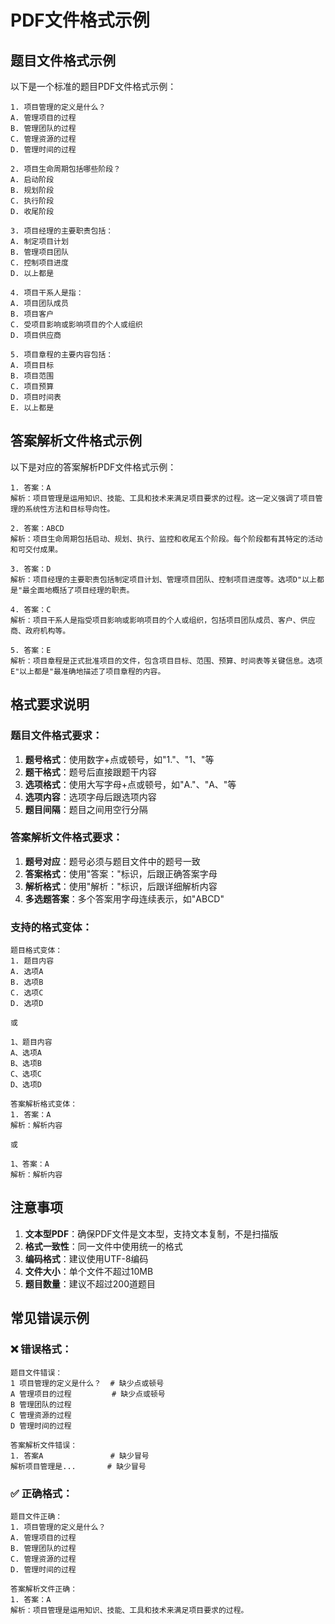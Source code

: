 # PDF文件格式示例

## 题目文件格式示例

以下是一个标准的题目PDF文件格式示例：

```
1. 项目管理的定义是什么？
A. 管理项目的过程
B. 管理团队的过程
C. 管理资源的过程
D. 管理时间的过程

2. 项目生命周期包括哪些阶段？
A. 启动阶段
B. 规划阶段
C. 执行阶段
D. 收尾阶段

3. 项目经理的主要职责包括：
A. 制定项目计划
B. 管理项目团队
C. 控制项目进度
D. 以上都是

4. 项目干系人是指：
A. 项目团队成员
B. 项目客户
C. 受项目影响或影响项目的个人或组织
D. 项目供应商

5. 项目章程的主要内容包括：
A. 项目目标
B. 项目范围
C. 项目预算
D. 项目时间表
E. 以上都是
```

## 答案解析文件格式示例

以下是对应的答案解析PDF文件格式示例：

```
1. 答案：A
解析：项目管理是运用知识、技能、工具和技术来满足项目要求的过程。这一定义强调了项目管理的系统性方法和目标导向性。

2. 答案：ABCD
解析：项目生命周期包括启动、规划、执行、监控和收尾五个阶段。每个阶段都有其特定的活动和可交付成果。

3. 答案：D
解析：项目经理的主要职责包括制定项目计划、管理项目团队、控制项目进度等。选项D"以上都是"最全面地概括了项目经理的职责。

4. 答案：C
解析：项目干系人是指受项目影响或影响项目的个人或组织，包括项目团队成员、客户、供应商、政府机构等。

5. 答案：E
解析：项目章程是正式批准项目的文件，包含项目目标、范围、预算、时间表等关键信息。选项E"以上都是"最准确地描述了项目章程的内容。
```

## 格式要求说明

### 题目文件格式要求：

1. **题号格式**：使用数字+点或顿号，如"1."、"1、"等
2. **题干格式**：题号后直接跟题干内容
3. **选项格式**：使用大写字母+点或顿号，如"A."、"A、"等
4. **选项内容**：选项字母后跟选项内容
5. **题目间隔**：题目之间用空行分隔

### 答案解析文件格式要求：

1. **题号对应**：题号必须与题目文件中的题号一致
2. **答案格式**：使用"答案："标识，后跟正确答案字母
3. **解析格式**：使用"解析："标识，后跟详细解析内容
4. **多选题答案**：多个答案用字母连续表示，如"ABCD"

### 支持的格式变体：

```
题目格式变体：
1. 题目内容
A. 选项A
B. 选项B
C. 选项C
D. 选项D

或

1、题目内容
A、选项A
B、选项B
C、选项C
D、选项D

答案解析格式变体：
1. 答案：A
解析：解析内容

或

1、答案：A
解析：解析内容
```

## 注意事项

1. **文本型PDF**：确保PDF文件是文本型，支持文本复制，不是扫描版
2. **格式一致性**：同一文件中使用统一的格式
3. **编码格式**：建议使用UTF-8编码
4. **文件大小**：单个文件不超过10MB
5. **题目数量**：建议不超过200道题目

## 常见错误示例

### ❌ 错误格式：

```
题目文件错误：
1 项目管理的定义是什么？  # 缺少点或顿号
A 管理项目的过程         # 缺少点或顿号
B 管理团队的过程
C 管理资源的过程
D 管理时间的过程

答案解析文件错误：
1. 答案A               # 缺少冒号
解析项目管理是...       # 缺少冒号
```

### ✅ 正确格式：

```
题目文件正确：
1. 项目管理的定义是什么？
A. 管理项目的过程
B. 管理团队的过程
C. 管理资源的过程
D. 管理时间的过程

答案解析文件正确：
1. 答案：A
解析：项目管理是运用知识、技能、工具和技术来满足项目要求的过程。
``` 